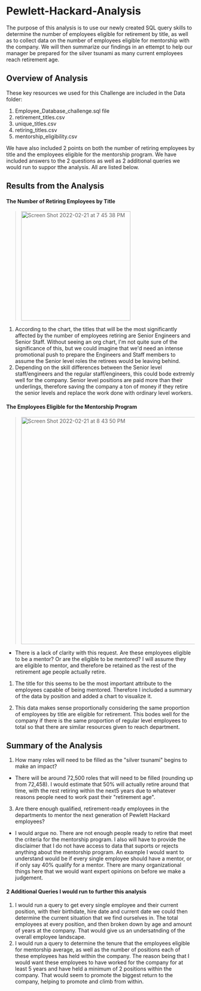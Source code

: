 # Pewlett-Hackard-Analysis

The purpose of this analysis is to use our newly created SQL query skills to determine the number of employees eligible for retirement by title, as well as to collect data on the number of employees eligible for mentorship with the company. We will then summarize our findings in an ettempt to help our manager be prepared for the silver tsunami as many current employees reach retirement age.

## Overview of Analysis
These key resources we used for this Challenge are included in the Data folder:
1. Employee_Database_challenge.sql file
2. retirement_titles.csv
3. unique_titles.csv
4. retiring_titles.csv
5. mentorship_eligibility.csv

We have also included 2 points on both the number of retiring employees by title and the employees eligible for the mentorship program. We have included answers to the 2 questions as well as 2 additional queries we would run to suppor tthe analysis. All are listed below.

## Results from the Analysis

#### The Number of Retiring Employees by Title
> <img width="292" alt="Screen Shot 2022-02-21 at 7 45 38 PM" src="https://user-images.githubusercontent.com/95602006/155048149-589ec3c4-3c70-41ee-aec4-9e8ea7cbc071.png">

1. According to the chart, the titles that will be the most significantly affected by the number of employees retiring are Senior Engineers and Senior Staff. Without seeing an org chart, I'm not quite sure of the significance of this, but we could imagine that we'd need an intense promotional push to prepare the Engineers and Staff members to assume the Senior level roles the retirees would be leaving behind. 
2. Depending on the skill differences between the Senior level staff/engineers and the regular staff/engineers, this could bode extremly well for the company. Senior level positions are paid more than their underlings, therefore saving the company a ton of money if they retire the senior levels and replace the work done with ordinary level workers.

#### The Employees Eligible for the Mentorship Program
> <img width="606" alt="Screen Shot 2022-02-21 at 8 43 50 PM" src="https://user-images.githubusercontent.com/95602006/155053521-e8ee50da-957e-40e9-a6cd-ae235745492b.png">

* There is a lack of clarity with this request. Are these employees eligible to be a mentor? Or are the eligible to be mentored? I will assume they are eligible to mentor, and therefore be retained as the rest of the retirement age people actually retire.
1. The title for this seems to be the most important attribute to the employees capable of being mentored. Therefore I included a summary of the data by position and added a chart to visualize it.

2. This data makes sense proportionally considering the same proportion of employees by title are eligible for retirement. This bodes well for the company if there is the same proportion of regular level employees to total so that there are similar resources given to reach department. 

## Summary of the Analysis
1. How many roles will need to be filled as the "silver tsunami" begins to make an impact?
- There will be around 72,500 roles that will need to be filled (rounding up from 72,458). I would estimate that 50% will actually retire around that time, with the rest retiring within the next5 years due to whatever reasons people need to work past their "retirement age". 
3. Are there enough qualified, retirement-ready employees in the departments to mentor the next generation of Pewlett Hackard employees?
- I would argue no. There are not enough people ready to retire that meet the criteria for the mentorship program. I also will have to provide the disclaimer that I do not have access to data that suports or rejects anything about the mentorship program. An example I would want to understand would be if every single employee should have a mentor, or if only say 40% qualify for a mentor. There are many organizational things here that we would want expert opinions on before we make a judgement.

#### 2 Additional Queries I would run to further this analysis
1. I would run a query to get every single employee and their current position, with their birthdate, hire date and current date we could then determine the current situation that we find ourselves in. The total employees at every position, and then broken down by age and amount of years at the company. That would give us an undersatnding of the overall employee landscape.
2. I would run a query to determine the tenure that the employees eligible for mentorship average, as well as the number of positions each of these employees has held within the company. The reason being that I would want these employees to have worked for the company for at least 5 years and have held a minimum of 2 positions within the company. That would seem to promote the biggest return to the company, helping to promote and climb from within.
